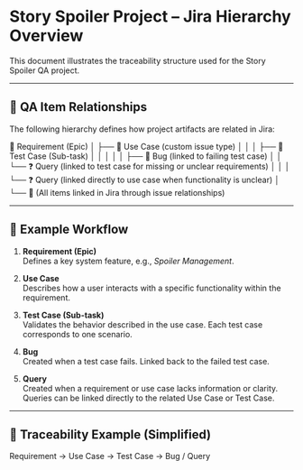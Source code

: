# Story Spoiler Project – Jira Hierarchy Overview

This document illustrates the traceability structure used for the Story Spoiler QA project.

---

## 🔗 QA Item Relationships

The following hierarchy defines how project artifacts are related in Jira:

📘 Requirement (Epic)
│
├── 📗 Use Case (custom issue type)
│ │
│ ├── 📄 Test Case (Sub-task)
│ │ │
│ │ ├── 🐞 Bug (linked to failing test case)
│ │ └── ❓ Query (linked to test case for missing or unclear requirements)
│ │
│ └── ❓ Query (linked directly to use case when functionality is unclear)
│
└── 🔗 (All items linked in Jira through issue relationships)

---

## 📘 Example Workflow

1. **Requirement (Epic)**  
   Defines a key system feature, e.g., *Spoiler Management*.

2. **Use Case**  
   Describes how a user interacts with a specific functionality within the requirement.

3. **Test Case (Sub-task)**  
   Validates the behavior described in the use case. Each test case corresponds to one scenario.

4. **Bug**  
   Created when a test case fails. Linked back to the failed test case.

5. **Query**  
   Created when a requirement or use case lacks information or clarity.  
   Queries can be linked directly to the related Use Case or Test Case.

---

## 🧭 Traceability Example (Simplified)

Requirement → Use Case → Test Case → Bug / Query
